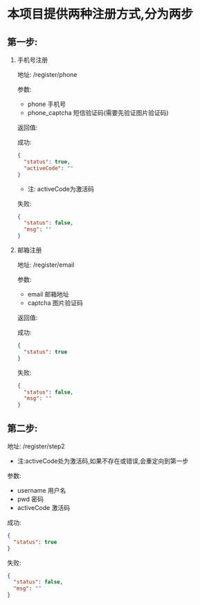 # 本项目提供两种注册方式,分为两步

## 第一步:

<ol>

<li>手机号注册

地址: /register/phone

参数:
* phone 手机号
* phone_captcha 短信验证码(需要先验证图片验证码)

返回值:

成功:
```json
{
  "status": true,
  "activeCode": ""
}
```

* 注: activeCode为激活码

失败:

```json
{
  "status": false,
  "msg": ""
}
```

</li>

<li>邮箱注册

地址: /register/email

参数:
* email 邮箱地址
* captcha 图片验证码

返回值:

成功:
```json
{
  "status": true
}
```

失败:
```json
{
  "status": false,
  "msg": ""
}
```

</li>

</ol>

## 第二步:

地址: /register/step2

* 注:activeCode处为激活码,如果不存在或错误,会重定向到第一步

参数: 
* username 用户名
* pwd 密码
* activeCode 激活码

成功:
```json
{
  "status": true
}
```

失败:
```json
{
  "status": false,
  "msg": ""
}
```
